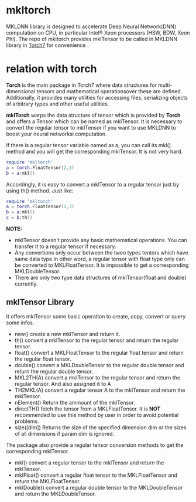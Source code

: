 # mkltorch
MKLDNN library is designed to accelerate Deep Neural Network(DNN) 
computation on CPU, in particular Intel® Xeon processors (HSW, 
BDW, Xeon Phi). The repo of mkltorch provides mklTensor to be called
 in MKLDNN library in [Torch7](http://torch.ch) for convenience .
# relation with torch
__Torch__ is the main package in Torch7 where data structures for 
multi-dimensional tensors and mathematical operationsover these are 
defined. Additionally, it provides many utilities for accessing files,
 serializing objects of arbitrary types and other useful utilities.

__mklTorch__ warps the data structure of tensor which is provided by
__Torch__ and offers a Tensor which can be named as mklTensor. It is 
necessary to convert the regular tensor to mklTensor if you want to 
use MKLDNN to boost your neural networksi computation.

If there is a regular tensor variable named as a, you can call its mkl() 
method and you will get the corresponding mklTensor. It is not very hard.
```lua
require 'mkltorch'
a = torch.FloatTensor(2,3)
b = a:mkl()
```   
Accordingly, it is easy to convert a mklTensor to a regular tensor just 
by using th() method. Just like:
```lua
require 'mkltorch'
a = torch.FloatTensor(2,3)
b = a:mkl()
c = b:th()
```   
__NOTE:__ 

  * mklTensor doesn't provide any basic mathematical operations. You can 
transfer it to a regular tensor if necessary.
  * Any convertions only occur between the tweo types tentors which have
 same data type.In other word, a regular tensor with float type only can 
be converted to MKLFloatTensor. It is impossible to get a corresponding 
MKLDoubleTensor.
  * There are only two type data structures of mklTensor(float and double)
 currently.   

## mklTensor Library ##
It offers mklTensor some basic operation to create, copy, convert or query some infos.
   * new()               create a new mklTensor and return it.
   * th()                convert a mklTensor to the regular tensor and return the regular tensor. 
   * float()             convert a MKLFloatTensor to the regular float tensor and return the regular float tensor.
   * double()            convert a MKLDoubleTensor to the regular double tensor and return the regular double tensor.
   * MKL2TH(A)           convert a mklTensor to the regular tensor and return the regular tensor. And also assigned it to A
   * TH2MKL(A)           convert a regular tensor A to the mklTensor and return the mklTensor. 
   * nElement()          Return the ammount of the mklTensor.
   * directTH()          fetch the tensor from a MKLFloatTensor. It is __NOT__ recommended to use this method by user
                         in order to avoid potential problems.
   * size([dim])         Returns the size of the specified dimension dim or the sizes of all dimensions if param dim is ignored.        


The package also provide a regular tensor conversion methods to get the corresponding mklTensor.
   * mkl()               convert a regular tensor to the mklTensor and return the mklTensor.
   * mklFloat()          convert a regular float tensor to the MKLFloatTensor and return the MKLFloatTensor.
   * mklDouble()         convert a regular double tensor to the MKLDoubleTensor and return the MKLDoubleTensor.


